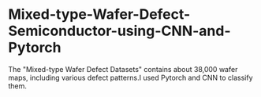 # Mixed-type-Wafer-Defect-Semiconductor-using-CNN-and-Pytorch
 The "Mixed-type Wafer Defect Datasets" contains about 38,000 wafer maps, including various defect patterns.I used Pytorch and CNN to classify them.

